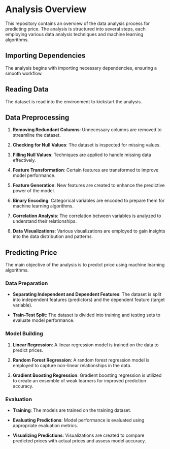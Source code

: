 # Analysis Overview

This repository contains an overview of the data analysis process for predicting price. The analysis is structured into several steps, each employing various data analysis techniques and machine learning algorithms.

## Importing Dependencies

The analysis begins with importing necessary dependencies, ensuring a smooth workflow.

## Reading Data

The dataset is read into the environment to kickstart the analysis.

## Data Preprocessing

1. **Removing Redundant Columns**: Unnecessary columns are removed to streamline the dataset.

2. **Checking for Null Values**: The dataset is inspected for missing values.

3. **Filling Null Values**: Techniques are applied to handle missing data effectively.

4. **Feature Transformation**: Certain features are transformed to improve model performance.

5. **Feature Generation**: New features are created to enhance the predictive power of the model.

6. **Binary Encoding**: Categorical variables are encoded to prepare them for machine learning algorithms.

7. **Correlation Analysis**: The correlation between variables is analyzed to understand their relationships.

8. **Data Visualizations**: Various visualizations are employed to gain insights into the data distribution and patterns.

## Predicting Price

The main objective of the analysis is to predict price using machine learning algorithms.

### Data Preparation

- **Separating Independent and Dependent Features**: The dataset is split into independent features (predictors) and the dependent feature (target variable).

- **Train-Test Split**: The dataset is divided into training and testing sets to evaluate model performance.

### Model Building

1. **Linear Regression**: A linear regression model is trained on the data to predict prices.

2. **Random Forest Regression**: A random forest regression model is employed to capture non-linear relationships in the data.

3. **Gradient Boosting Regression**: Gradient boosting regression is utilized to create an ensemble of weak learners for improved prediction accuracy.

### Evaluation

- **Training**: The models are trained on the training dataset.

- **Evaluating Predictions**: Model performance is evaluated using appropriate evaluation metrics.

- **Visualizing Predictions**: Visualizations are created to compare predicted prices with actual prices and assess model accuracy.
